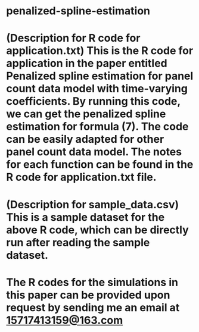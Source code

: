# penalized-spline-estimation
# (Description for R code for application.txt) This is the R code for application in the paper entitled Penalized spline estimation for panel count data model with time-varying coefficients. By running this code, we can get the penalized spline estimation for formula (7). The code can be easily adapted for other panel count data model. The notes for each function can be found in the R code for application.txt file.
# (Description for sample_data.csv) This is a sample dataset for the above R code, which can be directly run after reading the sample dataset. 
# The R codes for the simulations in this paper can be provided upon request by sending me an email at 15717413159@163.com
